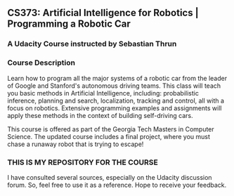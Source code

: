 ## CS373: Artificial Intelligence for Robotics | Programming a Robotic Car
### A Udacity Course instructed by Sebastian Thrun

### Course Description
Learn how to program all the major systems of a robotic car from the leader of Google and Stanford's autonomous driving teams. This class will teach you basic methods in Artificial Intelligence, including: probabilistic inference, planning and search, localization, tracking and control, all with a focus on robotics. Extensive programming examples and assignments will apply these methods in the context of building self-driving cars.

This course is offered as part of the Georgia Tech Masters in Computer Science. The updated course includes a final project, where you must chase a runaway robot that is trying to escape!

### THIS IS MY REPOSITORY FOR THE COURSE
I have consulted several sources, especially on the Udacity discussion forum. So, feel free to use it as a reference. Hope to receive your feedback.
